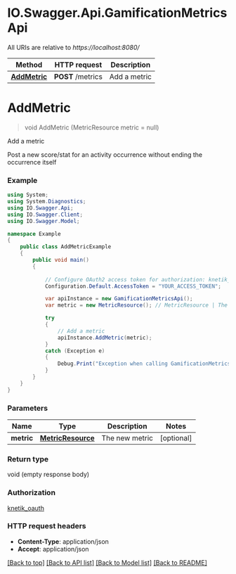 # IO.Swagger.Api.GamificationMetricsApi

All URIs are relative to *https://localhost:8080/*

Method | HTTP request | Description
------------- | ------------- | -------------
[**AddMetric**](GamificationMetricsApi.md#addmetric) | **POST** /metrics | Add a metric


<a name="addmetric"></a>
# **AddMetric**
> void AddMetric (MetricResource metric = null)

Add a metric

Post a new score/stat for an activity occurrence without ending the occurrence itself

### Example
```csharp
using System;
using System.Diagnostics;
using IO.Swagger.Api;
using IO.Swagger.Client;
using IO.Swagger.Model;

namespace Example
{
    public class AddMetricExample
    {
        public void main()
        {
            
            // Configure OAuth2 access token for authorization: knetik_oauth
            Configuration.Default.AccessToken = "YOUR_ACCESS_TOKEN";

            var apiInstance = new GamificationMetricsApi();
            var metric = new MetricResource(); // MetricResource | The new metric (optional) 

            try
            {
                // Add a metric
                apiInstance.AddMetric(metric);
            }
            catch (Exception e)
            {
                Debug.Print("Exception when calling GamificationMetricsApi.AddMetric: " + e.Message );
            }
        }
    }
}
```

### Parameters

Name | Type | Description  | Notes
------------- | ------------- | ------------- | -------------
 **metric** | [**MetricResource**](MetricResource.md)| The new metric | [optional] 

### Return type

void (empty response body)

### Authorization

[knetik_oauth](../README.md#knetik_oauth)

### HTTP request headers

 - **Content-Type**: application/json
 - **Accept**: application/json

[[Back to top]](#) [[Back to API list]](../README.md#documentation-for-api-endpoints) [[Back to Model list]](../README.md#documentation-for-models) [[Back to README]](../README.md)

